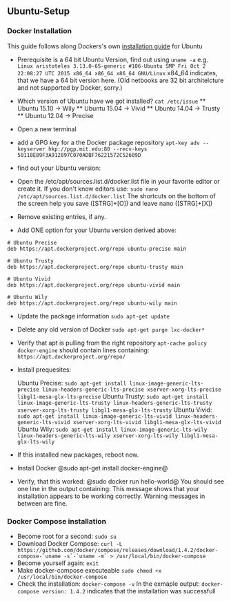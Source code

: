 ## Ubuntu-Setup

### Docker Installation

This guide follows along Dockers's own [installation guide](https://docs.docker.com/installation/ubuntulinux/) for Ubuntu

* Prerequisite is a 64 bit Ubuntu Version, find out using
  ```uname -a```
  e.g. ```Linux aristoteles 3.13.0-65-generic #106-Ubuntu SMP Fri Oct 2 22:08:27 UTC 2015 x86_64 x86_64 x86_64 GNU/Linux```
  x84_64 indicates, that we have a 64 bit version here. (Old netbooks are 32 bit architelcture and not supported by Docker, sorry.)

* Which version of Ubuntu have we got installed?
  ```cat /etc/issue```
** Ubuntu 15.10 -> Wily
** Ubuntu 15.04 -> Vivid
** Ubuntu 14.04 -> Trusty
** Ubuntu 12.04 -> Precise


* Open a new terminal
* add a GPG key for a the Docker package repository
  ```apt-key adv --keyserver hkp://pgp.mit.edu:80 --recv-keys 58118E89F3A912897C070ADBF76221572C52609D```

* find out your Ubuntu version:

* Open the /etc/apt/sources.list.d/docker.list file in your favorite editor or create it.
  If you don't know editors use:
  ```sudo nano /etc/apt/sources.list.d/docker.list```
  The shortcuts on the bottom of the screen help you save ([STRG]+[O]) and leave nano ([STRG]+[X])

* Remove existing entries, if any.

* Add ONE option for your Ubuntu version derived above:
```
# Ubuntu Precise
deb https://apt.dockerproject.org/repo ubuntu-precise main

# Ubuntu Trusty
deb https://apt.dockerproject.org/repo ubuntu-trusty main

# Ubuntu Vivid
deb https://apt.dockerproject.org/repo ubuntu-vivid main

# Ubuntu Wily
deb https://apt.dockerproject.org/repo ubuntu-wily main
```

* Update the package information
  ```sudo apt-get update```

* Delete any old version of Docker
  ```sudo apt-get purge lxc-docker*```

* Verify that apt is pulling from the right repository
  ```apt-cache policy docker-engine```
  should contain lines containing: ``` https://apt.dockerproject.org/repo/```

* Install prequesites:

  Ubuntu  Precise:
  ```sudo apt-get install linux-image-generic-lts-precise linux-headers-generic-lts-precise xserver-xorg-lts-precise libgl1-mesa-glx-lts-precise```
  Ubuntu  Trusty:
  ```sudo apt-get install linux-image-generic-lts-trusty linux-headers-generic-lts-trusty xserver-xorg-lts-trusty libgl1-mesa-glx-lts-trusty```
  Ubuntu  Vivid:
  ```sudo apt-get install linux-image-generic-lts-vivid linux-headers-generic-lts-vivid xserver-xorg-lts-vivid libgl1-mesa-glx-lts-vivid```
  Ubuntu  Wily:
  ```sudo apt-get install linux-image-generic-lts-wily linux-headers-generic-lts-wily xserver-xorg-lts-wily libgl1-mesa-glx-lts-wily```

* If this installed new packages, reboot now.

* Install Docker
  @sudo apt-get install docker-engine@

* Verify, that this worked:
  @sudo docker run hello-world@
  You should see one line in the output containing: This message shows that your installation appears to be working correctly.
  Warning messages in between are fine.


### Docker Compose installation


* Become root for a second:
  ```sudo su```
* Download Docker Compose:
  ```curl -L https://github.com/docker/compose/releases/download/1.4.2/docker-compose-`uname -s`-`uname -m` > /usr/local/bin/docker-compose```
* Become yourself again:
  ```exit```
* Make docker-compose executeable
  ```sudo chmod +x /usr/local/bin/docker-compose```
* Check the installation:
  ```docker-compose -v```
  In the exmaple output: ```docker-compose version: 1.4.2``` indicates that the installation was successfull


